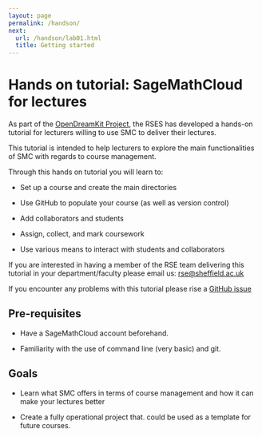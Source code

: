 ```yaml
---
layout: page
permalink: /handson/
next:
  url: /handson/lab01.html
  title: Getting started
---
```

# Hands on tutorial: SageMathCloud for lectures
As part of the [OpenDreamKit Project](http://opendreamkit.org),
the RSES has developed a hands-on tutorial for lecturers willing to use SMC to deliver their lectures.

This tutorial is intended to help lecturers to explore the main functionalities of SMC with regards to course management.

Through this hands on tutorial you will learn to:

- Set up a course and create the main directories

- Use GitHub to populate your course (as well as version control)

- Add collaborators and students

- Assign, collect, and mark coursework

- Use various means to interact with students and collaborators


If you are interested in having a member of the RSE team delivering this tutorial in your department/faculty please email us: rse@sheffield.ac.uk

If you encounter any problems with this tutorial please rise a [GitHub issue](https://github.com/trallard/SMC_HandsOn)

## Pre-requisites

- Have a SageMathCloud account beforehand.

- Familiarity with the use of command line (very basic) and git.

## Goals
* Learn what SMC offers in terms of course management and how it can make your lectures better

* Create a fully operational project that. could be used as a template for future courses.

